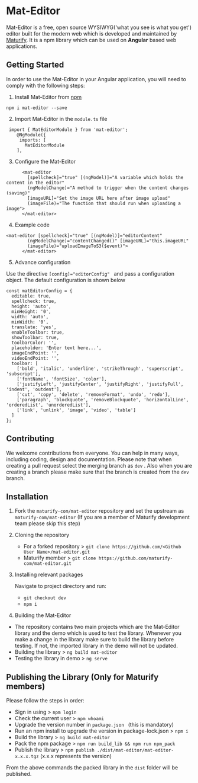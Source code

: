 # Mat-Editor

Mat-Editor is a free, open source WYSIWYG('what you see is what you get') editor built for the modern web which is developed and maintained by [Maturify](https://www.maturify.com/). It is a npm library which can be used on **Angular** based web applications.

## Getting Started

In order to use the Mat-Editor in your Angular application, you will need to comply with the following steps:

1. Install Mat-Editor from [npm](https://www.npmjs.com/package/mat-editor)

`npm i mat-editor --save` 

2. Import Mat-Editor  in the `module.ts` file 

``` 
 import { MatEditorModule } from 'mat-editor';
    @NgModule({
     imports: [
       MatEditorModule
    ],
```

3.  Configure the Mat-Editor

``` 
      <mat-editor 
        [spellcheck]="true" [(ngModel)]="A variable which holds the content in the editor"
        (ngModelChange)="A method to trigger when the content changes (saving)" 
        [imageURL]="Set the image URL here after image upload"
        (imageFile)="The function that should run when uploading a image">
      </mat-editor>
```

4.  Example code

``` 
<mat-editor [spellcheck]="true" [(ngModel)]="editorContent"
        (ngModelChange)="contentChanged()" [imageURL]="this.imageURL"
        (imageFile)="uploadImageToS3($event)">
      </mat-editor>
```

5.  Advance configuration

Use the directive `[config]="editorConfig" ` and pass a configuration object. The default configuration is shown below

``` 
const matEditorConfig = {
  editable: true,
  spellcheck: true,
  height: 'auto',
  minHeight: '0',
  width: 'auto',
  minWidth: '0',
  translate: 'yes',
  enableToolbar: true,
  showToolbar: true,
  toolbarColor: '',
  placeholder: 'Enter text here...',
  imageEndPoint: '',
  videoEndPoint: '',
  toolbar: [
    ['bold', 'italic', 'underline', 'strikeThrough', 'superscript', 'subscript'],
    ['fontName', 'fontSize', 'color'],
    ['justifyLeft', 'justifyCenter', 'justifyRight', 'justifyFull', 'indent', 'outdent'],
    ['cut', 'copy', 'delete', 'removeFormat', 'undo', 'redo'],
    ['paragraph', 'blockquote', 'removeBlockquote', 'horizontalLine', 'orderedList', 'unorderedList'],
    ['link', 'unlink', 'image', 'video', 'table']
  ]
};

```

## Contributing

We welcome contributions from everyone. You can help in many ways, including coding, design and documentation. Please note that when creating a pull request select the merging branch as `dev` . Also when you are creating a branch please make sure that the branch is created from the `dev` branch.

## Installation

1. Fork the `maturify-com/mat-editor` repository and set the upstream as `maturify-com/mat-editor` (If you are a member of Maturify development team please skip this step)

2.  Cloning the repository

    -  For a forked repository   > `git clone https://github.com/<Github User Name>/mat-editor.git` 
    -  Maturify member           > `git clone https://github.com/maturify-com/mat-editor.git` 

3.  Installing relevant packages 

    Navigate to project directory and run:

     - `git checkout dev` 
     - `npm i` 

4.  Building the Mat-Editor

* The repository contains two main projects which are the Mat-Editor library and the demo which is used to test the library. Whenever you make a change in the library make sure to build the library before testing. If not, the imported library in the demo will not be updated.
*  Building the library > `ng build mat-editor` 
*  Testing the library in demo > `ng serve` 

## Publishing the Library (Only for Maturify members)

Please follow the steps in order:

* Sign in using > `npm login` 
* Check the current user > `npm whoami` 
* Upgrade the version number in `package.json ` (this is mandatory)
* Run an npm install to upgrade the version in package-lock.json > `npm i`
* Build the library > `ng build mat-editor` 
* Pack the npm package > `npm run build_lib && npm run npm_pack` 
* Publish the library > `npm publish ./dist/mat-editor/mat-editor-x.x.x.tgz` (x.x.x represents the version)
 
From the above commands the packed library in the `dist` folder will be published.
